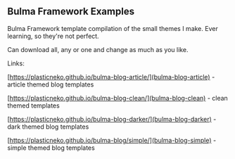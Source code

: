 ## Bulma Framework Examples

Bulma Framework template compilation of the small themes I make. Ever learning, so they're not perfect.

Can download all, any or one and change as much as you like.

Links:

[https://plasticneko.github.io/bulma-blog-article/](bulma-blog-article) - article themed blog templates

[https://plasticneko.github.io/bulma-blog-clean/](bulma-blog-clean) - clean themed templates

[https://plasticneko.github.io/bulma-blog-darker/](bulma-blog-darker) - dark themed blog templates

[https://plasticneko.github.io/bulma-blog/simple/](bulma-blog-simple) - simple themed blog templates

